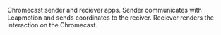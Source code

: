 Chromecast sender and reciever apps.  Sender communicates with Leapmotion and sends coordinates to the reciver.  Reciever renders the interaction on the Chromecast.